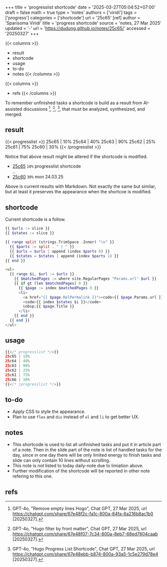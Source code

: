 +++
title = 'progresslist shortcode'
date = '2025-03-27T05:04:52+07:00'
draft = false
math = true
type = 'notes'
authors = ['viridi']
tags = ['progress']
categories = ['shortcode']
url = '25c65'
[ref]
author = 'Sparisoma Viridi'
title = 'progress shortcode'
source = 'notes, 27 Mar 2025'
updated = '-'
url = 'https://dudung.github.io/notes/25c65/'
accessed = '20250327'
+++

{{< columns >}}
+ result
+ shortcode
+ usage
+ to-do
+ notes
{{< /columns >}}

{{< columns >}}
+ refs
{{< /columns >}}

<!--more-->

To remember unfinished tasks a shortcode is build as a result from AI-assisted discussions [^gpt-4o_2025a], [^gpt-4o_2025b], [^gpt-4o_2025c], that must be analyzed, synthesized, and merged.


## result
{{< progresslist >}}
25c65 | 10%
25c64 | 40%
25c63 | 90%
25c62 | 25%
25c61 | 75%
25c60 | 30%
{{< /progresslist >}}

Notice that above result might be altered if the shortcode is modified.

+ [25c65](/notes/25c65/) `10%` progresslist shortcode \
..
+ [25c60](/notes/25c60/) `30%` mon 24.03.25

Above is current results with Markdown. Not exactly the same but similar, but at least it preserves the appearance when the shortcoe is modified.


## shortcode
Current shortcode is a follow.

```php
{{ $urls := slice }}
{{ $states := slice }}

{{ range split (strings.TrimSpace .Inner) "\n" }}
  {{ $parts := split . " | " }}
  {{ $urls = $urls | append (index $parts 0) }}
  {{ $states = $states | append (index $parts 1) }}
{{ end }}

<ul>
  {{ range $i, $url := $urls }}
    {{ $matchedPages := where site.RegularPages "Params.url" $url }}
    {{ if gt (len $matchedPages) 0 }}
      {{ $page := index $matchedPages 0 }}
      <li>
        <a href="{{ $page.RelPermalink }}"><code>{{ $page.Params.url }}</code></a>
        <code>{{ index $states $i }}</code>
        &nbsp;{{ $page.Title }}
      </li>
    {{ end }}
  {{ end }}
</ul>
```


## usage
```php
{{</* progresslist */>}}
25c65 | 10%
25c64 | 40%
25c63 | 90%
25c62 | 25%
25c61 | 75%
25c66 | 30%
{{</* /progresslist */>}}
```


## to-do
+ Apply CSS to style the appearance.
+ Plan to use `flex` and `div` instead of `ul` and `li` to get better UX.


## notes
+ This shortcode is used to list all unfinished tasks and put it in article part of a note. Then in the slide part of the note is list of handled tasks for the day, since in one day there will be only limited energy to finish tasks and slide can only contain 10 lines without scrolling.
+ This note is not listed to today daily-note due to limiation above. 
+ Further modification of the shortcode will be reported in other note refering to this one.


## refs
[^gpt-4o_2025a]: GPT-4o, "Remove empty lines Hogo", Chat GPT, 27 Mar 2025, url https://chatgpt.com/share/67e48f2c-fa1c-800a-84fa-6a216b8ac1b0 [20250327].
[^gpt-4o_2025b]: GPT-4o, "Hugo filter by front matter", Chat GPT, 27 Mar 2025, url https://chatgpt.com/share/67e48f07-7c34-800a-8eb7-68ed7604caab [20250327].
[^gpt-4o_2025c]: GPT-4o, "Hugo Progress List Shortcode", Chat GPT, 27 Mar 2025, url https://chatgpt.com/share/67e48ebb-b874-800a-93a5-1c5e279d78e4 [20250327].
